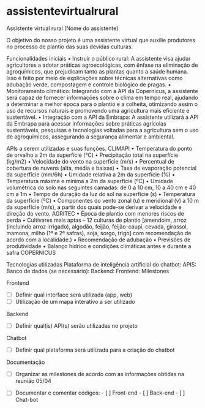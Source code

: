 # assistentevirtualrural

Assistente virtual rural (Nome do assistente)

O objetivo do nosso projeto é uma assistente virtual que auxilie produtores no processo de plantio das suas devidas culturas.

Funcionalidades iniciais
•	Instruir o público rural: A assistente visa ajudar agricultores a adotar práticas agroecológicas, com ênfase na eliminação de agroquímicos, que prejudicam tanto as plantas quanto a saúde humana. Isso é feito por meio de explicações sobre técnicas alternativas como adubação verde, compostagem e controle biológico de pragas. 
•	Monitoramento climático: Integrando com a API da Copernicus, a assistente será capaz de fornecer informações sobre o clima em tempo real, ajudando a determinar a melhor época para o plantio e a colheita, otimizando assim o uso de recursos naturais e promovendo uma agricultura mais eficiente e sustentável.
•	Integração com a API da Embrapa: A assistente utilizará a API da Embrapa para acessar informações sobre práticas agrícolas sustentáveis, pesquisas e tecnologias voltadas para a agricultura sem o uso de agroquímicos, assegurando a segurança alimentar e ambiental. 

APIs a serem utilizadas e suas funções.
CLIMAPI
•	Temperatura do ponto de orvalho a 2m da superfície (°C) 
•	Precipitação total na superfície (kg/m2) 
•	Velocidade do vento na superfície (m/s)
•	Percentual de cobertura de nuvens (alta, média e baixas) 
•	Taxa de evaporação potencial da superfície (mm/6h)
•	Umidade relativa a 2m da superfície (%) 
•	Temperatura máxima e mínima a 2m da superfície (ºC) 
•	Umidade volumétrica do solo nas seguintes camadas: de 0 a 10 cm, 10 a 40 cm e 40 cm a 1m 
•	Tempo de duração da luz do sol na superfície (s) 
•	Temperatura da superfície (ºC) 
•	Componentes do vento zonal (u) e meridional (v) a 10 m da superfície (m/s), a partir dos quais pode-se derivar a velocidade e direção do vento.
AGRITEC
•	Época de plantio com menores riscos de perda
•	Cultivares mais aptas – 12 culturas de plantio [amendoim, arroz (incluindo arroz irrigado), algodão, feijão, feijão-caupi, cevada, girassol, mamona, milho (1ª e 2ª safras), soja, sorgo, trigo]  com recomendação de acordo com a localidade.)
•	Recomendação de adubação
•	Previsões de produtividade
•	Balanço hídrico e condições climáticas antes e durante a safra
COPERNICUS

Tecnologias utilizadas
Plataforma de inteligência artificial do chatbot:
APIS:
Banco de dados (se necessário):
Backend:
Frontend:
Milestones 

Frontend
- [ ] Definir qual interface será utilizada (app, web)
- [ ] Utilização de um mapa interativo a ser utilizado

Backend
- [ ] Definir qual(is) API(s) serão utilizadas no projeto

Chatbot
- [ ] Definir qual plataforma será utilizada para a criação do chatbot

Documentação
- [ ] Organizar as milestones de acordo com as informações obtidas na reuniâo 05/04
- [ ] Documentar e comentar códigos:
      - [ ] Front-end
      - [ ] Back-end
      - [ ] Chat-bot


